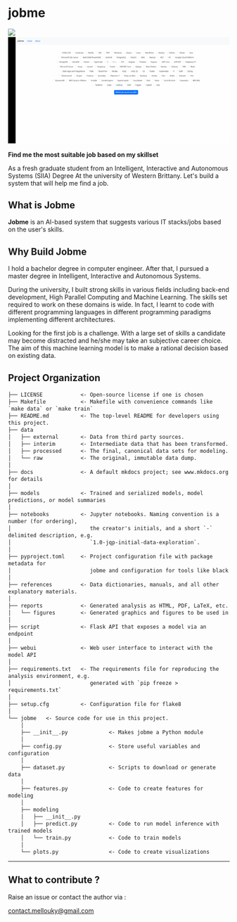 # jobme

<a target="_blank" href="https://cookiecutter-data-science.drivendata.org/">
    <img src="https://img.shields.io/badge/CCDS-Project%20template-328F97?logo=cookiecutter" />
</a>

<img src="./docs/docs/img/jobme_illustration.gif">

**Find me the most suitable job based on my skillset**

As a fresh graduate student from an Intelligent, Interactive and Autonomous Systems (SIIA) Degree At the university of Western Brittany. Let's build a system that will help me find a job. 

## What is Jobme

**Jobme** is an AI-based system that suggests various IT stacks/jobs based on the user's skills.

## Why Build Jobme

I hold a bachelor degree in computer engineer. After that, I pursued a master degree in Intelligent, Interactive and Autonomous Systems. 

During the university, I built strong skills in various fields including back-end development, High Parallel Computing and Machine Learning.
The skills set required to work on these domains is wide. In fact, I learnt to code with different programming languages in different programming 
paradigms implementing different architectures. 

Looking for the first job is a challenge. With a large set of skills a candidate may become distracted and he/she may take an subjective career choice. 
The aim of this machine learning model is to make a rational decision based on existing data. 


## Project Organization

```
├── LICENSE            <- Open-source license if one is chosen
├── Makefile           <- Makefile with convenience commands like `make data` or `make train`
├── README.md          <- The top-level README for developers using this project.
├── data
│   ├── external       <- Data from third party sources.
│   ├── interim        <- Intermediate data that has been transformed.
│   ├── processed      <- The final, canonical data sets for modeling.
│   └── raw            <- The original, immutable data dump.
│
├── docs               <- A default mkdocs project; see www.mkdocs.org for details
│
├── models             <- Trained and serialized models, model predictions, or model summaries
│
├── notebooks          <- Jupyter notebooks. Naming convention is a number (for ordering),
│                         the creator's initials, and a short `-` delimited description, e.g.
│                         `1.0-jqp-initial-data-exploration`.
│
├── pyproject.toml     <- Project configuration file with package metadata for 
│                         jobme and configuration for tools like black
│
├── references         <- Data dictionaries, manuals, and all other explanatory materials.
│
├── reports            <- Generated analysis as HTML, PDF, LaTeX, etc.
│   └── figures        <- Generated graphics and figures to be used in 
│
├── script             <- Flask API that exposes a model via an endpoint
│
├── webui              <- Web user interface to interact with the model API             
│
├── requirements.txt   <- The requirements file for reproducing the analysis environment, e.g.
│                         generated with `pip freeze > requirements.txt`
│
├── setup.cfg          <- Configuration file for flake8
│
└── jobme   <- Source code for use in this project.
    │
    ├── __init__.py             <- Makes jobme a Python module
    │
    ├── config.py               <- Store useful variables and configuration
    │
    ├── dataset.py              <- Scripts to download or generate data
    │
    ├── features.py             <- Code to create features for modeling
    │
    ├── modeling                
    │   ├── __init__.py 
    │   ├── predict.py          <- Code to run model inference with trained models          
    │   └── train.py            <- Code to train models
    │
    └── plots.py                <- Code to create visualizations
```

--------

## What to contribute ? 

Raise an issue or contact the author via : 

contact.mellouky@gmail.com
